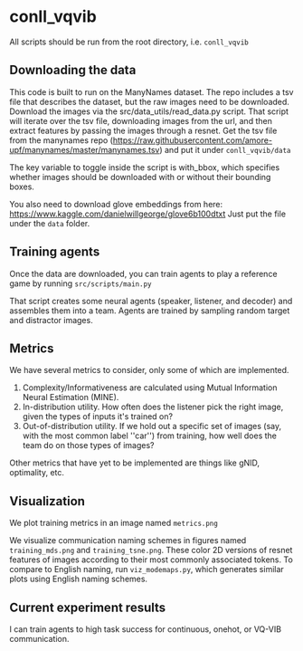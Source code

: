 # conll_vqvib

All scripts should be run from the root directory, i.e. ``conll_vqvib``

## Downloading the data

This code is built to run on the ManyNames dataset.
The repo includes a tsv file that describes the dataset, but the raw images need to be downloaded.
Download the images via the src/data_utils/read_data.py script.
That script will iterate over the tsv file, downloading images from the url, and then extract features by passing the images through a resnet.
Get the tsv file from the manynames repo (https://raw.githubusercontent.com/amore-upf/manynames/master/manynames.tsv) and put it under ``conll_vqvib/data``

The key variable to toggle inside the script is with_bbox, which specifies whether images should be downloaded with or without their bounding boxes.

You also need to download glove embeddings from here: https://www.kaggle.com/danielwillgeorge/glove6b100dtxt
Just put the file under the ``data`` folder.

## Training agents

Once the data are downloaded, you can train agents to play a reference game by running ``src/scripts/main.py``

That script creates some neural agents (speaker, listener, and decoder) and assembles them into a team.
Agents are trained by sampling random target and distractor images.

## Metrics
We have several metrics to consider, only some of which are implemented.

1. Complexity/Informativeness are calculated using Mutual Information Neural Estimation (MINE).
2. In-distribution utility. How often does the listener pick the right image, given the types of inputs it's trained on?
3. Out-of-distribution utility. If we hold out a specific set of images (say, with the most common label ''car'') from training, how well does the team do on those types of images?

Other metrics that have yet to be implemented are things like gNID, optimality, etc.

## Visualization
We plot training metrics in an image named ``metrics.png``

We visualize communication naming schemes in figures named ``training_mds.png`` and ``training_tsne.png``.
These color 2D versions of resnet features of images according to their most commonly associated tokens.
To compare to English naming, run ``viz_modemaps.py``, which generates similar plots using English naming schemes.

## Current experiment results

I can train agents to high task success for continuous, onehot, or VQ-VIB communication.
